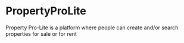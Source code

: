 # PropertyProLite
Property Pro-Lite is a platform where people can create and/or search properties for sale or for rent
